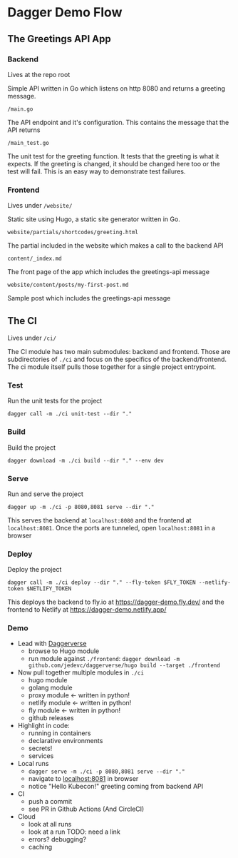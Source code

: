 # Dagger Demo Flow

## The Greetings API App

### Backend

Lives at the repo root

Simple API written in Go which listens on http 8080 and returns a greeting message.

`/main.go`

The API endpoint and it's configuration. This contains the message that the API returns

`/main_test.go`

The unit test for the greeting function. It tests that the greeting is what it expects. If
the greeting is changed, it should be changed here too or the test will fail. This is an
easy way to demonstrate test failures.

### Frontend

Lives under `/website/`

Static site using Hugo, a static site generator written in Go.

`website/partials/shortcodes/greeting.html`

The partial included in the website which makes a call to the backend API

`content/_index.md`

The front page of the app which includes the greetings-api message

`website/content/posts/my-first-post.md`

Sample post which includes the greetings-api message


## The CI

Lives under `/ci/`

The CI module has two main submodules: backend and frontend. Those are subdirectories of
`./ci` and focus on the specifics of the backend/frontend. The ci module itself pulls
those together for a single project entrypoint.

### Test

Run the unit tests for the project

`dagger call -m ./ci unit-test --dir "."`

### Build

Build the project

`dagger download -m ./ci build --dir "." --env dev`

### Serve

Run and serve the project

`dagger up -m ./ci -p 8080,8081 serve --dir "."`

This serves the backend at `localhost:8080` and the frontend at `localhost:8081`. Once the
ports are tunneled, open `localhost:8081` in a browser

### Deploy

Deploy the project

`dagger call -m ./ci deploy --dir "." --fly-token $FLY_TOKEN --netlify-token $NETLIFY_TOKEN`

This deploys the backend to fly.io at https://dagger-demo.fly.dev/ and the frontend to
Netlify at https://dagger-demo.netlify.app/

### Demo

- Lead with [Daggerverse](https://daggerverse.dev)
	- browse to Hugo module
	- run module against `./frontend`: `dagger download -m github.com/jedevc/daggerverse/hugo build --target ./frontend`
- Now pull together multiple modules in `./ci`
    - hugo module
    - golang module
    - proxy module <- written in python!
    - netlify module <- written in python!
    - fly module <- written in python!
    - github releases
- Highlight in code:
    - running in containers
    - declarative environments
    - secrets!
    - services
- Local runs
    - `dagger serve -m ./ci -p 8080,8081 serve --dir "."`
    - navigate to [localhost:8081](http://localhost:8081/) in browser
    - notice "Hello Kubecon!" greeting coming from backend API
- CI
	- push a commit
	- see PR in Github Actions (And CircleCI)
- Cloud
	- look at all runs
	- look at a run TODO: need a link
	- errors? debugging?
	- caching

